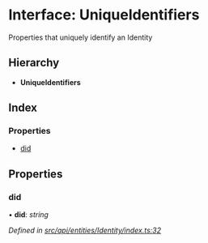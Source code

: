 # Interface: UniqueIdentifiers

Properties that uniquely identify an Identity

## Hierarchy

* **UniqueIdentifiers**

## Index

### Properties

* [did](api_entities_identity.uniqueidentifiers.md#did)

## Properties

###  did

• **did**: *string*

*Defined in [src/api/entities/Identity/index.ts:32](https://github.com/PolymathNetwork/polymesh-sdk/blob/d7c2770/src/api/entities/Identity/index.ts#L32)*
